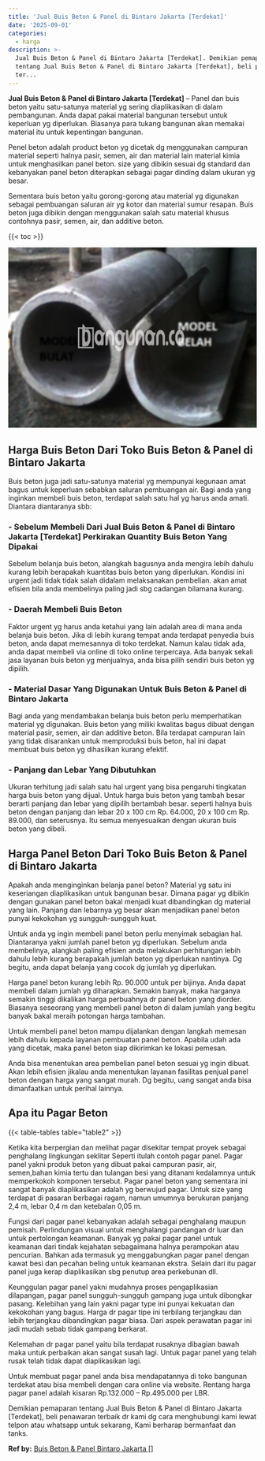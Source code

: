 ```yaml
---
title: 'Jual Buis Beton & Panel di Bintaro Jakarta [Terdekat]'
date: '2025-09-01'
categories:
  - harga
description: >-
  Jual Buis Beton & Panel di Bintaro Jakarta [Terdekat]. Demikian pemaparan
  tentang Jual Buis Beton & Panel di Bintaro Jakarta [Terdekat], beli penawaran
  ter...
---
```


**Jual Buis Beton & Panel di Bintaro Jakarta \[Terdekat\]** – Panel dan buis beton yaitu satu-satunya material yg sering diaplikasikan di dalam pembangunan. Anda dapat pakai material bangunan tersebut untuk keperluan yg diperlukan. Biasanya para tukang bangunan akan memakai material itu untuk kepentingan bangunan.

Penel beton adalah product beton yg dicetak dg menggunakan campuran material seperti halnya pasir, semen, air dan material lain material kimia untuk menghasilkan panel beton. size yang dibikin sesuai dg standard dan kebanyakan panel beton diterapkan sebagai pagar dinding dalam ukuran yg besar.

Sementara buis beton yaitu gorong-gorong atau material yg digunakan sebagai pembuangan saluran air yg kotor dan material sumur resapan. Buis beton juga dibikin dengan menggunakan salah satu material khusus contohnya pasir, semen, air, dan additive beton.

{{< toc >}}

![Jual Buis Beton & Panel di Bintaro Jakarta [Terdekat]](/images/jual-panel-buis-beton-murah-08.png)

## Harga Buis Beton Dari Toko Buis Beton & Panel di Bintaro Jakarta

Buis beton juga jadi satu-satunya material yg mempunyai kegunaan amat bagus untuk keperluan sebabkan saluran pembuangan air. Bagi anda yang inginkan membeli buis beton, terdapat salah satu hal yg harus anda amati. Diantara diantaranya sbb:

### \- Sebelum Membeli Dari Jual Buis Beton & Panel di Bintaro Jakarta \[Terdekat\] Perkirakan Quantity Buis Beton Yang Dipakai

Sebelum belanja buis beton, alangkah bagusnya anda mengira lebih dahulu kurang lebih berapakah kuantitas buis beton yang diperlukan. Kondisi ini urgent jadi tidak tidak salah didalam melaksanakan pembelian. akan amat efisien bila anda membelinya paling jadi sbg cadangan bilamana kurang.

### \- Daerah Membeli Buis Beton

Faktor urgent yg harus anda ketahui yang lain adalah area di mana anda belanja buis beton. Jika di lebih kurang tempat anda terdapat penyedia buis beton, anda dapat memesannya di toko terdekat. Namun kalau tidak ada, anda dapat membeli via online di toko online terpercaya. Ada banyak sekali jasa layanan buis beton yg menjualnya, anda bisa pilih sendiri buis beton yg dipilih.

### \- Material Dasar Yang Digunakan Untuk Buis Beton & Panel di Bintaro Jakarta

Bagi anda yang mendambakan belanja buis beton perlu memperhatikan material yg digunakan. Buis beton yang miliki kwalitas bagus dibuat dengan material pasir, semen, air dan additive beton. Bila terdapat campuran lain yang tidak disarankan untuk memproduksi buis beton, hal ini dapat membuat buis beton yg dihasilkan kurang efektif.

### \- Panjang dan Lebar Yang Dibutuhkan

Ukuran terhitung jadi salah satu hal urgent yang bisa pengaruhi tingkatan harga buis beton yang dijual. Untuk harga buis beton yang tambah besar berarti panjang dan lebar yang dipilih bertambah besar. seperti halnya buis beton dengan panjang dan lebar 20 x 100 cm Rp. 64.000, 20 x 100 cm Rp. 89.000, dan seterusnya. Itu semua menyesuaikan dengan ukuran buis beton yang dibeli.

## Harga Panel Beton Dari Toko Buis Beton & Panel di Bintaro Jakarta

Apakah anda menginginkan belanja panel beton? Material yg satu ini keseriangan diaplikasikan untuk bangunan besar. Dimana pagar yg dibikin dengan gunakan panel beton bakal menjadi kuat dibandingkan dg material yang lain. Panjang dan lebarnya yg besar akan menjadikan panel beton punyai kekokohan yg sungguh-sungguh kuat.

Untuk anda yg ingin membeli panel beton perlu menyimak sebagian hal. Diantaranya yakni jumlah panel beton yg diperlukan. Sebelum anda membelinya, alangkah paling efisien anda melakukan perhitungan lebih dahulu lebih kurang berapakah jumlah beton yg diperlukan nantinya. Dg begitu, anda dapat belanja yang cocok dg jumlah yg diperlukan.

Harga panel beton kurang lebih Rp. 90.000 untuk per bijinya. Anda dapat membeli dalam jumlah yg diharapkan. Semakin banyak, maka harganya semakin tinggi dikalikan harga perbuahnya dr panel beton yang diorder. Biasanya seseorang yang membeli panel beton di dalam jumlah yang begitu banyak bakal meraih potongan harga tambahan.

Untuk membeli panel beton mampu dijalankan dengan langkah memesan lebih dahulu kepada layanan pembuatan panel beton. Apabila udah ada yang dicetak, maka panel beton siap dikirimkan ke lokasi pemesan.

Anda bisa menentukan area pembelian panel beton sesuai yg ingin dibuat. Akan lebih efisien jikalau anda menentukan layanan fasilitas penjual panel beton dengan harga yang sangat murah. Dg begitu, uang sangat anda bisa dimanfaatkan untuk perihal lainnya.

## Apa itu Pagar Beton

{{< table-tables table="table2" >}}

Ketika kita berpergian dan melihat pagar disekitar tempat proyek sebagai penghalang lingkungan seklitar Seperti itulah contoh pagar panel. Pagar panel yakni produk beton yang dibuat pakai campuran pasir, air, semen,bahan kimia tertu dan tulangan besi yang ditanam kedalamnya untuk memperkokoh komponen tersebut. Pagar panel beton yang sementara ini sangat banyak diaplikasikan adalah yg berwujud pagar. Untuk size yang terdapat di pasaran berbagai ragam, namun umumnya berukuran panjang 2,4 m, lebar 0,4 m dan ketebalan 0,05 m.

Fungsi dari pagar panel kebanyakan adalah sebagai penghalang maupun pemisah. Perlindungan visual untuk menghalangi pandangan dr luar dan untuk pertolongan keamanan. Banyak yg pakai pagar panel untuk keamanan dari tindak kejahatan sebagaimana halnya perampokan atau pencurian. Bahkan ada termasuk yg menggabungkan pagar panel dengan kawat besi dan pecahan beling untuk keamanan ekstra. Selain dari itu pagar panel juga kerap diaplikasikan sbg penutup area perkebunan dll.

Keunggulan pagar panel yakni mudahnya proses pengaplikasian dilapangan, pagar panel sungguh-sungguh gampang juga untuk dibongkar pasang. Kelebihan yang lain yakni pagar type ini punyai kekuatan dan kekokohan yang bagus. Harga dr pagar tipe ini terbilang terjangkau dan lebih terjangkau dibandingkan pagar biasa. Dari aspek perawatan pagar ini jadi mudah sebab tidak gampang berkarat.

Kelemahan dr pagar panel yaitu bila terdapat rusaknya dibagian bawah maka untuk perbaikan akan sangat susah lagi. Untuk pagar panel yang telah rusak telah tidak dapat diaplikasikan lagi.

Untuk membuat pagar panel anda bisa mendapatannya di toko bangunan terdekat atau bisa membeli dengan cara online via website. Rentang harga pagar panel adalah kisaran Rp.132.000 – Rp.495.000 per LBR.

Demikian pemaparan tentang Jual Buis Beton & Panel di Bintaro Jakarta \[Terdekat\], beli penawaran terbaik dr kami dg cara menghubungi kami lewat telpon atau whatsapp untuk sekarang, Kami berharap bermanfaat dan tanks.

**Ref by:** [Buis Beton & Panel Bintaro Jakarta []](https://id.wikipedia.org/wiki/Buis)
